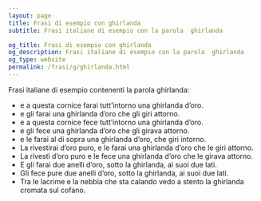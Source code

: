 ```yaml
---
layout: page
title: Frasi di esempio con ghirlanda 
subtitle: Frasi italiane di esempio con la parola  ghirlanda

og_title: Frasi di esempio con ghirlanda 
og_description: Frasi italiane di esempio con la parola  ghirlanda
og_type: website
permalink: /frasi/g/ghirlanda.html
---
```


Frasi italiane di esempio contenenti la parola ghirlanda:


- e a questa cornice farai tutt’intorno una ghirlanda d’oro.
- e gli farai una ghirlanda d’oro che gli giri attorno.
- e a questa cornice fece tutt’intorno una ghirlanda d’oro.
- e gli fece una ghirlanda d’oro che gli girava attorno.
- e le farai al di sopra una ghirlanda d’oro, che giri intorno.
- La rivestirai d’oro puro, e le farai una ghirlanda d’oro che le giri attorno.
- La rivestì d’oro puro e le fece una ghirlanda d’oro che le girava attorno.
- E gli farai due anelli d’oro, sotto la ghirlanda, ai suoi due lati.
- Gli fece pure due anelli d’oro, sotto la ghirlanda, ai suoi due lati.
- Tra le lacrime e la nebbia che sta calando vedo a stento la ghirlanda cromata sul cofano.

